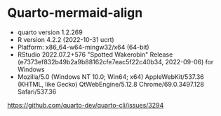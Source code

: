 # Quarto-mermaid-align

- quarto version 1.2.269
- R version 4.2.2 (2022-10-31 ucrt)
- Platform: x86_64-w64-mingw32/x64 (64-bit)
- RStudio 2022.07.2+576 "Spotted Wakerobin" Release (e7373ef832b49b2a9b88162cfe7eac5f22c40b34, 2022-09-06) for Windows
- Mozilla/5.0 (Windows NT 10.0; Win64; x64) AppleWebKit/537.36 (KHTML, like Gecko) QtWebEngine/5.12.8 Chrome/69.0.3497.128 Safari/537.36

https://github.com/quarto-dev/quarto-cli/issues/3294

